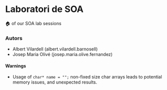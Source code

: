 # Laboratori de SOA

🏠 of our SOA lab sessions

### Autors

* Albert Vilardell  (albert.vilardell.barnosell)
* Josep Maria Olivé (josep.maria.olive.fernandez)

#### Warnings

* Usage of `char* name = "";` non-fixed size char arrays leads to potential memory issues, and unexpected results.
